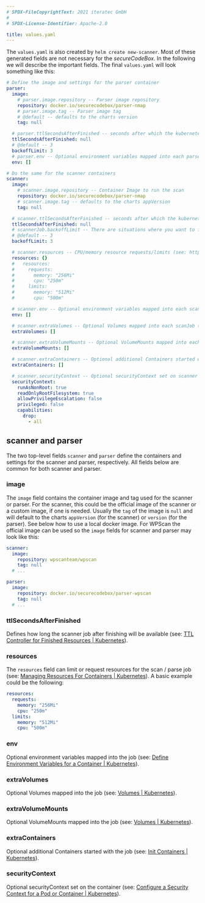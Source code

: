 ```yaml
---
# SPDX-FileCopyrightText: 2021 iteratec GmbH
#
# SPDX-License-Identifier: Apache-2.0

title: values.yaml
---
```


The `values.yaml` is also created by `helm create new-scanner`.
Most of these generated fields are not necessary for the *secureCodeBox*.
In the following we will describe the important fields.
The final `values.yaml` will look something like this:

```yaml
# Define the image and settings for the parser container
parser:
  image:
    # parser.image.repository -- Parser image repository
    repository: docker.io/securecodebox/parser-nmap
    # parser.image.tag -- Parser image tag
    # @default -- defaults to the charts version
    tag: null

  # parser.ttlSecondsAfterFinished -- seconds after which the kubernetes job for the parser will be deleted. Requires the Kubernetes TTLAfterFinished controller: https://kubernetes.io/docs/concepts/workloads/controllers/ttlafterfinished/
  ttlSecondsAfterFinished: null
  # @default -- 3
  backoffLimit: 3
  # parser.env -- Optional environment variables mapped into each parseJob (see: https://kubernetes.io/docs/tasks/inject-data-application/define-environment-variable-container/)
  env: []

# Do the same for the scanner containers
scanner:
  image:
    # scanner.image.repository -- Container Image to run the scan
    repository: docker.io/securecodebox/parser-nmap
    # scanner.image.tag -- defaults to the charts appVersion
    tag: null

  # scanner.ttlSecondsAfterFinished -- seconds after which the kubernetes job for the scanner will be deleted. Requires the Kubernetes TTLAfterFinished controller: https://kubernetes.io/docs/concepts/workloads/controllers/ttlafterfinished/
  ttlSecondsAfterFinished: null
  # scannerJob.backoffLimit -- There are situations where you want to fail a scan Job after some amount of retries due to a logical error in configuration etc. To do so, set backoffLimit to specify the number of retries before considering a scan Job as failed. (see: https://kubernetes.io/docs/concepts/workloads/controllers/job/#pod-backoff-failure-policy)
  # @default -- 3
  backoffLimit: 3

  # scanner.resources -- CPU/memory resource requests/limits (see: https://kubernetes.io/docs/tasks/configure-pod-container/assign-memory-resource/, https://kubernetes.io/docs/tasks/configure-pod-container/assign-cpu-resource/)
  resources: {}
  #   resources:
  #     requests:
  #       memory: "256Mi"
  #       cpu: "250m"
  #     limits:
  #       memory: "512Mi"
  #       cpu: "500m"

  # scanner.env -- Optional environment variables mapped into each scanJob (see: https://kubernetes.io/docs/tasks/inject-data-application/define-environment-variable-container/)
  env: []

  # scanner.extraVolumes -- Optional Volumes mapped into each scanJob (see: https://kubernetes.io/docs/concepts/storage/volumes/)
  extraVolumes: []

  # scanner.extraVolumeMounts -- Optional VolumeMounts mapped into each scanJob (see: https://kubernetes.io/docs/concepts/storage/volumes/)
  extraVolumeMounts: []

  # scanner.extraContainers -- Optional additional Containers started with each scanJob (see: https://kubernetes.io/docs/concepts/workloads/pods/init-containers/)
  extraContainers: []

  # scanner.securityContext -- Optional securityContext set on scanner container (see: https://kubernetes.io/docs/tasks/configure-pod-container/security-context/)
  securityContext:
    runAsNonRoot: true
    readOnlyRootFilesystem: true
    allowPrivilegeEscalation: false
    privileged: false
    capabilities:
      drop:
        - all
```

## scanner and parser

The two top-level fields `scanner` and `parser` define the containers and settings for the scanner and parser, respectively. 
All fields below are common for both scanner and parser.

### image

The `image` field contains the container image and tag used for the scanner or parser.
For the scanner, this could be the official image of the scanner or a custom image, if one is needed.
Usually the `tag` of the image is `null` and will default to the charts `appVersion` (for the scanner) or `version` (for the parser).
See below how to use a local docker image.
For WPScan the official image can be used so the `image` fields for scanner and parser may look like this:

```yaml
scanner:
  image:
    repository: wpscanteam/wpscan
    tag: null
  # ...

parser:
  image:
    repository: docker.io/securecodebox/parser-wpscan
    tag: null
  # ...
```

### ttlSecondsAfterFinished

Defines how long the scanner job after finishing will be available (see: [TTL Controller for Finished Resources | Kubernetes](https://kubernetes.io/docs/concepts/workloads/controllers/ttlafterfinished/)).

### resources

The `resources` field can limit or request resources for the scan / parse job (see: [Managing Resources For Containers | Kubernetes](https://kubernetes.io/docs/concepts/configuration/manage-resources-containers/)).
A basic example could be the following:

```yaml
resources:
  requests:
    memory: "256Mi"
    cpu: "250m"
  limits:
    memory: "512Mi"
    cpu: "500m"
```

### env

Optional environment variables mapped into the job (see: [Define Environment Variables for a Container | Kubernetes](https://kubernetes.io/docs/tasks/inject-data-application/define-environment-variable-container/)).

### extraVolumes

Optional Volumes mapped into the job (see: [Volumes | Kubernetes](https://kubernetes.io/docs/concepts/storage/volumes/)).

### extraVolumeMounts

Optional VolumeMounts mapped into the job (see: [Volumes | Kubernetes](https://kubernetes.io/docs/concepts/storage/volumes/)).

### extraContainers

Optional additional Containers started with the job (see: [Init Containers | Kubernetes](https://kubernetes.io/docs/concepts/workloads/pods/init-containers/)).

### securityContext

Optional securityContext set on the container (see: [Configure a Security Context for a Pod or Container | Kubernetes](https://kubernetes.io/docs/tasks/configure-pod-container/security-context/)).
